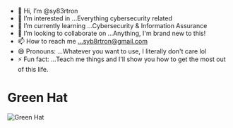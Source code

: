 - 👋 Hi, I’m @sy83rtron
- 👀 I’m interested in ...Everything cybersecurity related
- 🌱 I’m currently learning ...Cybersecurity & Information Assurance
- 💞️ I’m looking to collaborate on ...Anything, I'm brand new to this!
- 📫 How to reach me ...syb8rtron@gmail.com 
- 😄 Pronouns: ...Whatever you want to use, I literally don't care lol
- ⚡ Fun fact: ...Teach me things and I'll show you how to get the most out of this life.
<!DOCTYPE html>
<html lang="en">
<head>
    <meta charset="UTF-8">
    <meta name="viewport" content="width=device-width, initial-scale=1.0">
    <title>Green Hat Image</title>
</head>
<body>
    <h1>Green Hat</h1>
    <img src="green_hat.jepg" alt="Green Hat">
</body>
</html>

<!---
sy83rtron/sy83rtron is a ✨ special ✨ repository because its `README.md` (this file) appears on your GitHub profile.
You can click the Preview link to take a look at your changes.
--->
